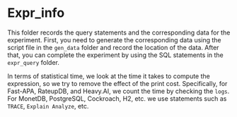 # Expr_info

This folder records the query statements and the corresponding data for the experiment. First, you need to generate the corresponding data using the script file in the `gen_data` folder and record the location of the data. After that, you can complete the experiment by using the SQL statements in the `expr_query` folder.

In terms of statistical time, we look at the time it takes to compute the expression, so we try to remove the effect of the print cost. Specifically, for Fast-APA, RateupDB, and Heavy.AI, we count the time by checking the `logs`. For MonetDB, PostgreSQL, Cockroach, H2, etc. we use statements such as `TRACE`, `Explain Analyze`, etc.